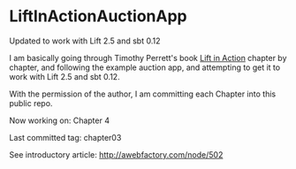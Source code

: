 LiftInActionAuctionApp
======================

Updated to work with Lift 2.5 and sbt 0.12

I am basically going through Timothy Perrett's book [Lift in Action](http://my.safaribooksonline.com/book/-/9781935182801) chapter by chapter, and following the example auction app, and attempting to get it to work with Lift 2.5 and sbt 0.12.

With the permission of the author, I am committing each Chapter into this public repo.

Now working on: Chapter 4

Last committed tag: chapter03

See introductory article: http://awebfactory.com/node/502
